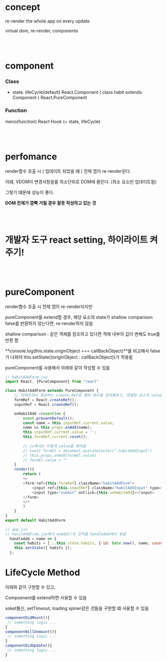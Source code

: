 # concept

re-render the whole app on every update

virtual dom, re-render, components 

<br><br>

# component


### Class
- state. lifeCycle(default)
React.Component ( class habit extends Component )
React.PureComponent

### Function
meno(function)
React Hook (+ state, lifeCycle)

<br><br>

# perfomance

render함수 호출 시 ( 업데이트 되었을 떄 ) 전체 앱이 re-render된다.

이떄, VDOM이 변경사항을를 최소단위로 DOM에 올린다. (최소 요소만 업데이트됨)

그렇기 떄문에 성능이 좋다.

**DOM 전체가 깜빡 거릴 경우 잘못 작성하고 있는 것**

<br><br>

# 개발자 도구 react setting, 하이라이트 켜주기!

<br><br>

# pureComponent

render함수 호출 시 전체 앱이 re-render되지만

pureComponent를 extend할 경우, 해당 요소의 state가 shallow comparison: false를 반환하지 않는다면, re-render하지 않음

shallow comparison : 같은 객체를 참조하고 있다면 객체 내부의 값이 변해도 true를 반환 함

**console.log(this.state.originObject === callBackObject)**를 비교해서 false가 나와야 this.setState({originObject : callBackObject})가 적용됨

pureComponent를 사용해서 아래와 같이 작성할 수 있음

```js
// habitAddForm.jsx
import React, {PureComponent} from "react"

class HabitAddForm extends PureComponent {
    // 리엑트에서 제공하는 create.Ref로 맴버 변수를 정의해주고, 연결된 요소의 value를 가져올 수 있음
    formRef = React.createRef();
    inputRef = React.createRef();

    onHabitAdd =(event)=> {
        event.preventDefault();
        const name = this.inputRef.current.value;
        name && this.props.onAdd(name);
        this.inputRef.current.value = '';
        this.formRef.current.reset();
        
        // js에서는 이렇게 value를 받아옴
        // const formEl = document.querySelector(".habitAddInput")
        // this.props.onAdd(formEl.value)
        // formEl.value = ""
    }
    render(){
        return (
        <>
        <form ref={this.formRef} className="habitAddForm">
            <input ref={this.inputRef} className="habitAddInput" type="text" placeholder="Add Habit" />
            <input type="submit" onClick={this.onHabitAdd}></input>
        </form>
        </>
        )
    }
}
export default HabitAddForm

// app.jsx
// havitAddFrom.jsx에서 onAdd()의 인자를 handleAdd에서 받음
  handleAdd = name => {
    const habits = [...this.state.habits, { id: Date.now(), name, count: 0 }];
    this.setState({ habits });
  };
```


# LifeCycle Method

아래와 같이 구현할 수 있고,

Compoenent를 extend하면 사용할 수 있음

soket통신, setTimeout, loading spiner같은 것들을 구현할 떄 사용할 수 있음

```js
componentDidMount(){
 // something logic ...
}
componentWillUnmount(){
 // something logic ...
}
componentDidUpdate(){
 // something logic ...
}
```




